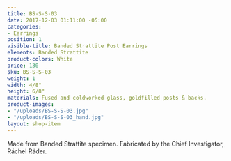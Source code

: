 ```yaml
---
title: BS-S-S-03
date: 2017-12-03 01:11:00 -05:00
categories:
- Earrings
position: 1
visible-title: Banded Strattite Post Earrings
elements: Banded Strattite
product-colors: White
price: 130
sku: BS-S-S-03
weight: 1
width: 4/8"
height: 6/8"
materials: Fused and coldworked glass, goldfilled posts & backs.
product-images:
- "/uploads/BS-S-S-03.jpg"
- "/uploads/BS-S-S-03_hand.jpg"
layout: shop-item
---
```


Made from Banded Strattite specimen. Fabricated by the Chief Investigator, Ráchel Räder.